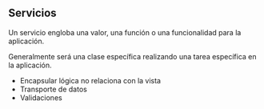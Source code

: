 ## Servicios

Un servicio engloba una valor, una función o una funcionalidad para la aplicación.

Generalmente será una clase específica realizando una tarea específica en la aplicación.

- Encapsular lógica no relaciona con la vista
- Transporte de datos
- Validaciones



